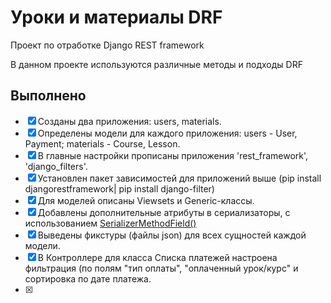 # Уроки и материалы DRF
Проект по отработке Django REST framework

В данном проекте используются различные методы и подходы DRF


## Выполнено
- [x] Созданы два приложения: users, materials.
- [x] Определены модели для каждого приложения: users - User, Payment; materials - Course, Lesson.
- [x] В главные настройки прописаны приложения 'rest_framework', 'django_filters'.
- [x] Установлен пакет зависимостей для приложений выше (pip install djangorestframework| pip install django-filter)
- [x] Для моделей описаны Viewsets и Generic-классы.
- [x] Добавлены дополнительные атрибуты в сериализаторы, с использованием [SerializerMethodField()](https://nodejs.org/)
- [x] Выведены фикстуры (файлы json) для всех сущностей каждой модели.
- [x] В Контроллере для класса Списка платежей настроена фильтрация (по полям "тип оплаты", "оплаченный урок/курс"
и сортировка по дате платежа.
- [x]